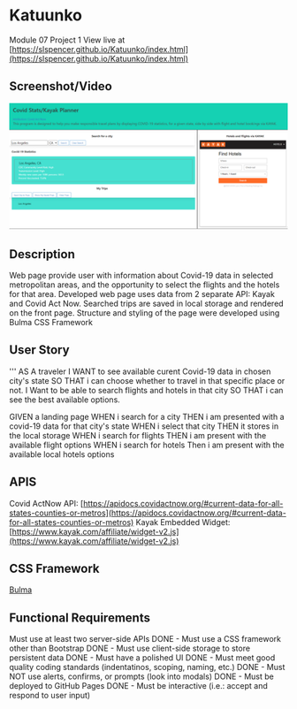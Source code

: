 # Katuunko
Module 07 Project 1
View live at 
[https://slspencer.github.io/Katuunko/index.html](https://slspencer.github.io/Katuunko/index.html)

## Screenshot/Video
![./docs/screenshot.PNG](./docs/screenshot.PNG?raw=true)

## Description

Web page provide user with information about Covid-19 data in selected metropolitan areas, and the opportunity to select the flights and the hotels for that area. Developed web page uses data from 2 separate API: Kayak and Covid Act Now. Searched trips are saved in local storage and rendered on the front page. Structure and styling of the page were developed using Bulma CSS Framework

## User Story
'''
AS A traveler
I WANT to see available curent Covid-19 data in chosen city's state
SO THAT i can choose whether to travel in that specific place or not.
I Want to be able to search flights and hotels in that city
SO THAT i can see the best available options.

GIVEN a landing page
WHEN i search for a city
THEN i am presented with a covid-19 data for that city's state
WHEN i select that city 
THEN it stores in the local storage 
WHEN i search for flights
THEN i am present with the available flight options
WHEN i search for hotels
Then i am present with the available local hotels options

## APIS
Covid ActNow API: 
[https://apidocs.covidactnow.org/#current-data-for-all-states-counties-or-metros](https://apidocs.covidactnow.org/#current-data-for-all-states-counties-or-metros)
Kayak Embedded Widget:
[https://www.kayak.com/affiliate/widget-v2.js](https://www.kayak.com/affiliate/widget-v2.js)

## CSS Framework
[Bulma](https://bulma.io/)

## Functional Requirements
Must use at least two server-side APIs
DONE - Must use a CSS framework other than Bootstrap
DONE - Must use client-side storage to store persistent data
DONE - Must have a polished UI
DONE - Must meet good quality coding standards (indentatinos, scoping, naming, etc.)
DONE - Must NOT use alerts, confirms, or prompts (look into modals)
DONE - Must be deployed to GitHub Pages
DONE - Must be interactive (i.e.: accept and respond to user input)







